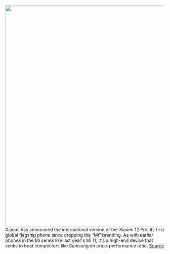 <img src='https://cdn.vox-cdn.com/thumbor/-radEoHPh9yjDlO6G6177jSwDKc=/0x0:2040x1360/1200x800/filters:focal(857x517:1183x843)/cdn.vox-cdn.com/uploads/chorus_image/image/70624720/IMG_2235.0.jpg' width='700px' /><br/>
Xiaomi has announced the international version of the Xiaomi 12 Pro, its first global flagship phone since dropping the “Mi” branding. As with earlier phones in the Mi series like last year's Mi 11, it's a high-end device that seeks to beat competitors like Samsung on price-performance ratio.
<a href='https://www.theverge.com/2022/3/15/22978767/xiaomi-12-pro-international-price-specs-features'> Source <a/>